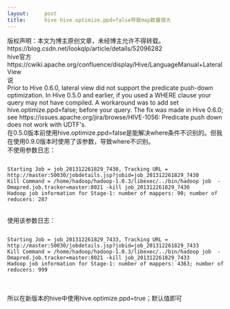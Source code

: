 ```yaml
---
layout:     post
title:      hive hive.optimize.ppd=false导致map数量很大
---
```

<div id="article_content" class="article_content clearfix csdn-tracking-statistics" data-pid="blog" data-mod="popu_307" data-dsm="post">
								<div class="article-copyright">
					版权声明：本文为博主原创文章，未经博主允许不得转载。					https://blog.csdn.net/lookqlp/article/details/52096282				</div>
								            <link rel="stylesheet" href="https://csdnimg.cn/release/phoenix/template/css/ck_htmledit_views-f76675cdea.css">
						<div class="htmledit_views" id="content_views">
                hive官方https://cwiki.apache.org/confluence/display/Hive/LanguageManual+LateralView
<br>说
<br>Prior to Hive 0.6.0, lateral view did not support the predicate push-down optimization. In Hive 0.5.0 and earlier, if you used a WHERE clause your query may not have compiled. A workaround was to add set hive.optimize.ppd=false; before your query. The fix was made in Hive 0.6.0; see https://issues.apache.org/jira/browse/HIVE-1056: Predicate push down does not work with UDTF's.
<br>在0.5.0版本前使用hive.optimize.ppd=false是能解决where条件不识别的。但我在使用0.9.0版本时使用了该参数，导致where不识别。
<br>不使用参数日志：
<br><pre><code class="language-java">
Starting Job = job_201312261829_7430, Tracking URL = http://master:50030/jobdetails.jsp?jobid=job_201312261829_7430
Kill Command = /home/hadoop/hadoop-1.0.3/libexec/../bin/hadoop job  -Dmapred.job.tracker=master:8021 -kill job_201312261829_7430
Hadoop job information for Stage-1: number of mappers: 90; number of reducers: 287</code></pre>
<br>使用该参数日志：
<br><pre><code class="language-java">
Starting Job = job_201312261829_7433, Tracking URL = http://master:50030/jobdetails.jsp?jobid=job_201312261829_7433
Kill Command = /home/hadoop/hadoop-1.0.3/libexec/../bin/hadoop job  -Dmapred.job.tracker=master:8021 -kill job_201312261829_7433
Hadoop job information for Stage-1: number of mappers: 4363; number of reducers: 999
</code></pre>
<br><br>所以在新版本的hive中使用hive.optimize.ppd=true；默认值即可            </div>
                </div>